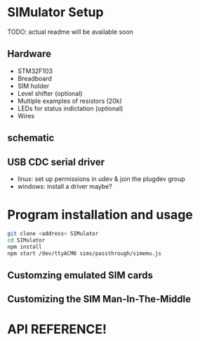 # SIMulator Setup

TODO: actual readme will be available soon

## Hardware
- STM32F103
- Breadboard
- SIM holder
- Level shifter (optional)
- Multiple examples of resistors (20k)
- LEDs for status indictation (optional)
- Wires
## schematic
## USB CDC serial driver
- linux: set up permissions in udev & join the plugdev group
- windows: install a driver maybe?
# Program installation and usage
```bash
git clone <address> SIMulator
cd SIMulator
npm install
npm start /dev/ttyACM0 sims/passthrough/simemu.js
```

## Customzing emulated SIM cards

## Customizing the SIM Man-In-The-Middle

# API REFERENCE!

